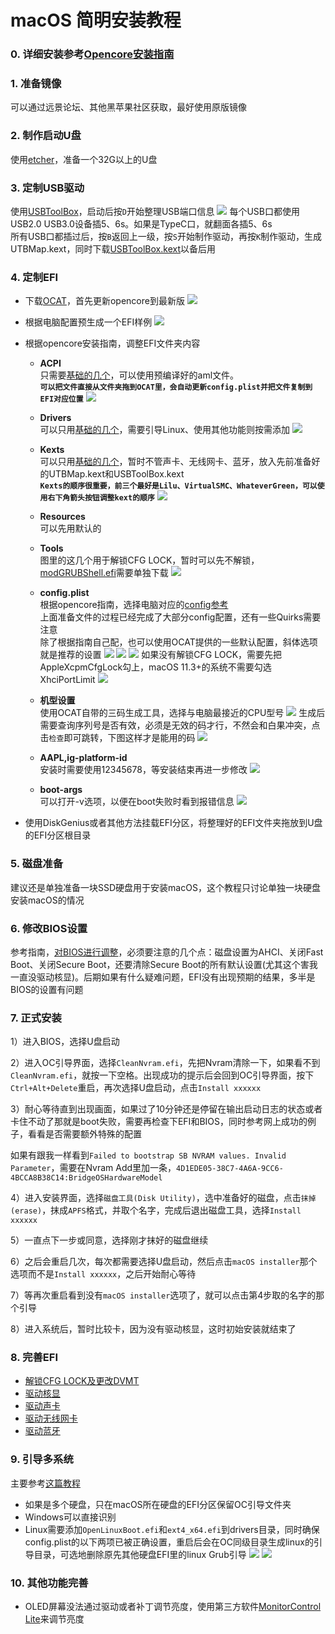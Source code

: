 # macOS 简明安装教程

### 0. 详细安装参考[Opencore安装指南][1]

### 1. 准备镜像
可以通过远景论坛、其他黑苹果社区获取，最好使用原版镜像

### 2. 制作启动U盘
使用[etcher][2]，准备一个32G以上的U盘

### 3. 定制USB驱动
使用[USBToolBox][10]，启动后按`D`开始整理USB端口信息
![](../Images/USBToolBox.png)
每个USB口都使用USB2.0 USB3.0设备插5、6s。如果是TypeC口，就翻面各插5、6s<br>
所有USB口都插过后，按`B`返回上一级，按`S`开始制作驱动，再按`K`制作驱动，生成UTBMap.kext，同时下载[USBToolBox.kext][11]以备后用

### 4. 定制EFI
- 下载[OCAT][3]，首先更新opencore到最新版
![](../Images/OCAT%20update%20opencore.png)

- 根据电脑配置预生成一个EFI样例
![](../Images/OCAT%20EFI%20sample.png)

- 根据opencore安装指南，调整EFI文件夹内容
    - **ACPI**<br>
    只需要[基础的几个][4]，可以使用预编译好的aml文件。<br>
    **`可以把文件直接从文件夹拖到OCAT里，会自动更新config.plist并把文件复制到EFI对应位置`**
    ![](../Images/OCAT%20ACPI.png)

    - **Drivers**<br>
    可以只用[基础的几个][5]，需要引导Linux、使用其他功能则按需添加
    ![](../Images/OCAT%20drivers.png)

    - **Kexts**<br>
    可以只用[基础的几个][6]，暂时不管声卡、无线网卡、蓝牙，放入先前准备好的UTBMap.kext和USBToolBox.kext<br>
    **`Kexts的顺序很重要，前三个最好是Lilu、VirtualSMC、WhateverGreen，可以使用右下角箭头按钮调整kext的顺序`**
    ![](../Images/OCAT%20kexts.png)

    - **Resources**<br>
    可以先用默认的

    - **Tools**<br>
    图里的这几个用于解锁CFG LOCK，暂时可以先不解锁，[modGRUBShell.efi][7]需要单独下载
    ![](../Images/OCAT%20tools.png)

    - **config.plist**<br>
    根据opencore指南，选择电脑对应的[config参考][8]<br>
    上面准备文件的过程已经完成了大部分config配置，还有一些Quirks需要注意<br>
    除了根据指南自己配，也可以使用OCAT提供的一些默认配置，斜体选项就是推荐的设置
    ![](../Images/OCAT%20ACPI%20quirks.png)
    ![](../Images/OCAT%20boot%20quirks.png)
    ![](../Images/OCAT%20kernel%20quirks.png)
    如果没有解锁CFG LOCK，需要先把AppleXcpmCfgLock勾上，macOS 11.3+的系统不需要勾选XhciPortLimit
    ![](../Images/OCAT%20UEFI%20quirks.png)

    - **机型设置**<br>
    使用OCAT自带的三码生成工具，选择与电脑最接近的CPU型号
    ![](../Images/OCAT%20PI.png)
    生成后需要查询序列号是否有效，必须是无效的码才行，不然会和白果冲突，点击`检查`即可跳转，下图这样才是能用的码
    ![](../Images/check%20PI.png)

    - **AAPL,ig-platform-id**<br>
    安装时需要使用12345678，等安装结束再进一步修改
    ![](../Images/OCAT%20dp%20install.png)

    - **boot-args**<br>
    可以打开-v选项，以便在boot失败时看到报错信息
    ![](../Images/OCAT%20nvram%20boot.png)
    
- 使用DiskGenius或者其他方法挂载EFI分区，将整理好的EFI文件夹拖放到U盘的EFI分区根目录

### 5. 磁盘准备
建议还是单独准备一块SSD硬盘用于安装macOS，这个教程只讨论单独一块硬盘安装macOS的情况

### 6. 修改BIOS设置
参考指南，[对BIOS进行调整][9]，必须要注意的几个点：磁盘设置为AHCI、关闭Fast Boot、关闭Secure Boot，还要清除Secure Boot的所有默认设置(尤其这个害我一直没驱动核显)。后期如果有什么疑难问题，EFI没有出现预期的结果，多半是BIOS的设置有问题

### 7. 正式安装
1）进入BIOS，选择U盘启动

2）进入OC引导界面，选择`CleanNvram.efi`，先把Nvram清除一下，如果看不到`CleanNvram.efi`，就按一下空格。出现成功的提示后会回到OC引导界面，按下`Ctrl+Alt+Delete`重启，再次选择U盘启动，点击`Install xxxxxx`

3）耐心等待直到出现画面，如果过了10分钟还是停留在输出启动日志的状态或者卡住不动了那就是boot失败，需要再检查下EFI和BIOS，同时参考网上成功的例子，看看是否需要额外特殊的配置

如果有跟我一样看到`Failed to bootstrap SB NVRAM values. Invalid Parameter`，需要在Nvram Add里加一条，`4D1EDE05-38C7-4A6A-9CC6-4BCCA8B38C14:BridgeOSHardwareModel`

4）进入安装界面，选择`磁盘工具(Disk Utility)`，选中准备好的磁盘，点击`抹掉(erase)`，抹成`APFS`格式，并取个名字，完成后退出磁盘工具，选择`Install xxxxxx`

5）一直点下一步或同意，选择刚才抹好的磁盘继续

6）之后会重启几次，每次都需要选择U盘启动，然后点击`macOS installer`那个选项而不是`Install xxxxxx`，之后开始耐心等待

7）等再次重启看到没有`macOS installer`选项了，就可以点击第4步取的名字的那个引导

8）进入系统后，暂时比较卡，因为没有驱动核显，这时初始安装就结束了

### 8. 完善EFI
- [解锁CFG LOCK及更改DVMT](../Docs/%E8%A7%A3%E9%94%81CFG%20LOCK%E5%8F%8A%E6%9B%B4%E6%94%B9DVMT.md)
- [驱动核显](../Docs/%E9%A9%B1%E5%8A%A8%E6%A0%B8%E6%98%BE.md)
- [驱动声卡](../Docs/%E9%A9%B1%E5%8A%A8%E5%A3%B0%E5%8D%A1.md)
- [驱动无线网卡](../Docs/%E9%A9%B1%E5%8A%A8%E6%97%A0%E7%BA%BF%E7%BD%91%E5%8D%A1.md)
- [驱动蓝牙](../Docs/%E9%A9%B1%E5%8A%A8%E8%93%9D%E7%89%99.md)

### 9. 引导多系统
主要参考[这篇教程][12]
- 如果是多个硬盘，只在macOS所在硬盘的EFI分区保留OC引导文件夹
- Windows可以直接识别
- Linux需要添加`OpenLinuxBoot.efi`和`ext4_x64.efi`到drivers目录，同时确保config.plist的以下两项已被正确设置，重启后会在OC同级目录生成linux的引导目录，可选地删除原先其他硬盘EFI里的linux Grub引导
![](../Images/linux_boot1.png)
![](../Images/linux_boot2.png)

### 10. 其他功能完善
- OLED屏幕没法通过驱动或者补丁调节亮度，使用第三方软件[MonitorControl Lite][13]来调节亮度


[1]: https://dortania.github.io/OpenCore-Install-Guide/
[2]: https://github.com/balena-io/etcher/releases
[3]: https://github.com/ic005k/OCAuxiliaryTools/releases
[4]: https://dortania.github.io/OpenCore-Install-Guide/ktext.html#laptop
[5]: https://dortania.github.io/OpenCore-Install-Guide/ktext.html#firmware-drivers
[6]: https://dortania.github.io/OpenCore-Install-Guide/ktext.html#kexts
[7]: https://github.com/datasone/grub-mod-setup_var/releases
[8]: https://dortania.github.io/OpenCore-Install-Guide/config.plist/#selecting-your-platform
[9]: https://dortania.github.io/OpenCore-Install-Guide/config-laptop.plist/coffee-lake.html#intel-bios-settings
[10]: https://github.com/USBToolBox/tool/releases
[11]: https://github.com/USBToolBox/kext/releases
[12]: https://dortania.github.io/OpenCore-Multiboot/
[13]: https://apps.apple.com/us/app/monitorcontrol-lite/id1595464182?mt=12
